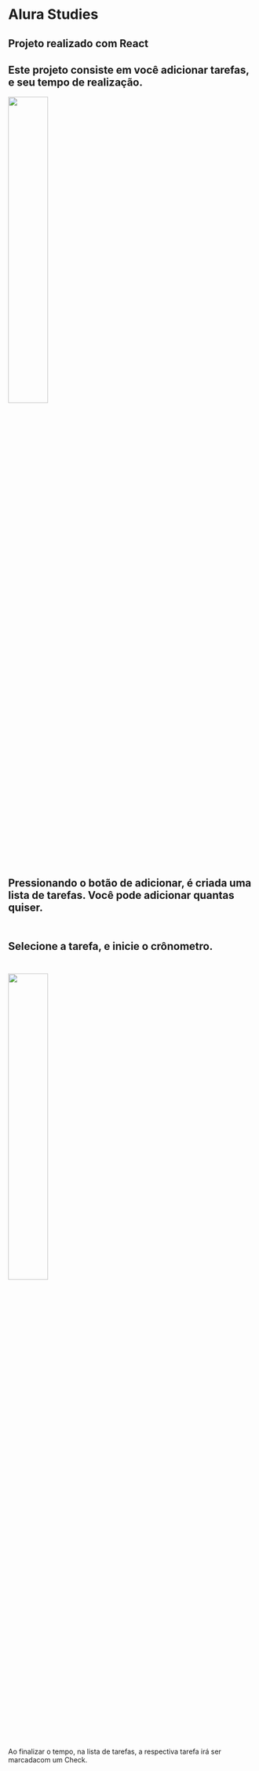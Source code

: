 # Alura Studies

## Projeto realizado com React

## Este projeto consiste em você adicionar tarefas, e seu tempo de realização. <br>
<img width="40%" src="https://github.com/Leonardo-Freitas-JuniorDev/Alura-Studies/assets/110792005/1ace42fb-947d-4c1a-8256-9eb78be929dd"> <br>
## Pressionando o botão de adicionar, é criada uma lista de tarefas. Você pode adicionar quantas quiser. <br> <br>
## Selecione a tarefa, e inicie o crônometro. <br> <br>
 <img src="https://github.com/Leonardo-Freitas-JuniorDev/Alura-Studies/assets/110792005/e574f8aa-21c9-410c-8e71-737e9cb582f1" width="40%"> <br> <br>
Ao finalizar o tempo, na lista de tarefas, a respectiva tarefa irá ser marcadacom um Check. <br>

###



